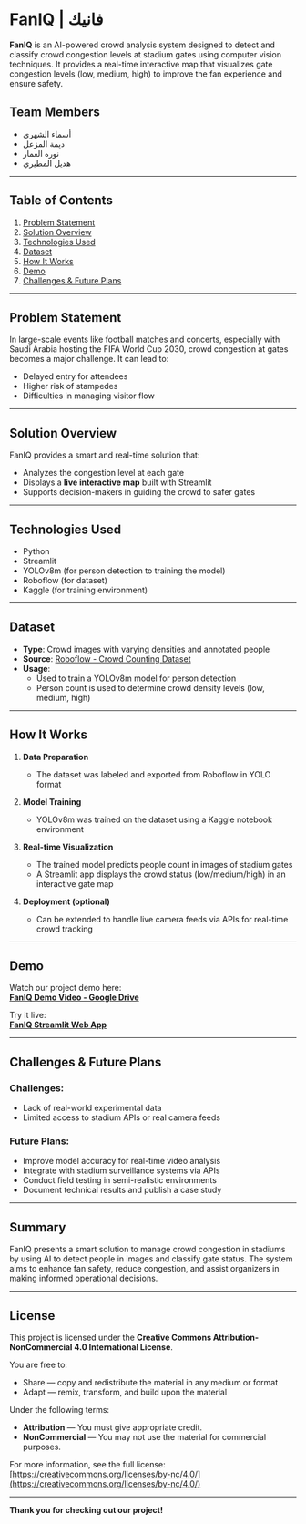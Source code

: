 # FanIQ | فانيك

**FanIQ** is an AI-powered crowd analysis system designed to detect and classify crowd congestion levels at stadium gates using computer vision techniques. It provides a real-time interactive map that visualizes gate congestion levels (low, medium, high) to improve the fan experience and ensure safety.

## Team Members

- أسماء الشهري  
- ديمة المزعل  
- نوره العمار  
- هديل المطيري  

---

## Table of Contents

1. [Problem Statement](#problem-statement)  
2. [Solution Overview](#solution-overview)  
3. [Technologies Used](#technologies-used)  
4. [Dataset](#dataset)  
5. [How It Works](#how-it-works)  
6. [Demo](#demo)  
7. [Challenges & Future Plans](#challenges--future-plans)  

---


## Problem Statement

In large-scale events like football matches and concerts, especially with Saudi Arabia hosting the FIFA World Cup 2030, crowd congestion at gates becomes a major challenge. It can lead to:
- Delayed entry for attendees  
- Higher risk of stampedes  
- Difficulties in managing visitor flow  

---

## Solution Overview

FanIQ provides a smart and real-time solution that:
- Analyzes the congestion level at each gate  
- Displays a **live interactive map** built with Streamlit  
- Supports decision-makers in guiding the crowd to safer gates  

---

## Technologies Used

- Python  
- Streamlit  
- YOLOv8m (for person detection to training the model)  
- Roboflow (for dataset)  
- Kaggle (for training environment)  

---

## Dataset

- **Type**: Crowd images with varying densities and annotated people  
- **Source**: [Roboflow - Crowd Counting Dataset](https://universe.roboflow.com/crowd-dataset/crowd-counting-dataset-w3o7w)  
- **Usage**:  
  - Used to train a YOLOv8m model for person detection  
  - Person count is used to determine crowd density levels (low, medium, high)  

---

## How It Works

1. **Data Preparation**  
   - The dataset was labeled and exported from Roboflow in YOLO format  

2. **Model Training**  
   - YOLOv8m was trained on the dataset using a Kaggle notebook environment  

3. **Real-time Visualization**  
   - The trained model predicts people count in images of stadium gates  
   - A Streamlit app displays the crowd status (low/medium/high) in an interactive gate map  

4. **Deployment (optional)**  
   - Can be extended to handle live camera feeds via APIs for real-time crowd tracking  

---

## Demo

Watch our project demo here:  
**[FanIQ Demo Video - Google Drive](https://drive.google.com/file/d/1s4sribYDe6vlVqn5emVlPTklsHmDxOWb/view?usp=drivesdk)**

Try it live:  
**[FanIQ Streamlit Web App](https://aileague-fnsnd4ht8zzz6uhec6x7gp.streamlit.app/)**

---

## Challenges & Future Plans

### Challenges:
- Lack of real-world experimental data  
- Limited access to stadium APIs or real camera feeds  

### Future Plans:
- Improve model accuracy for real-time video analysis  
- Integrate with stadium surveillance systems via APIs  
- Conduct field testing in semi-realistic environments  
- Document technical results and publish a case study  

---

## Summary

FanIQ presents a smart solution to manage crowd congestion in stadiums by using AI to detect people in images and classify gate status. The system aims to enhance fan safety, reduce congestion, and assist organizers in making informed operational decisions.

---

## License

This project is licensed under the **Creative Commons Attribution-NonCommercial 4.0 International License**.

You are free to:
- Share — copy and redistribute the material in any medium or format  
- Adapt — remix, transform, and build upon the material  

Under the following terms:
- **Attribution** — You must give appropriate credit.  
- **NonCommercial** — You may not use the material for commercial purposes.

For more information, see the full license:  
[https://creativecommons.org/licenses/by-nc/4.0/](https://creativecommons.org/licenses/by-nc/4.0/)

---

**Thank you for checking out our project!**